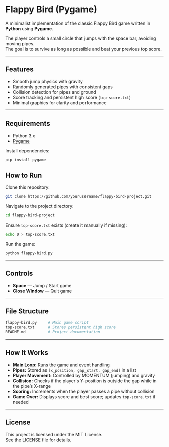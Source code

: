 # Flappy Bird (Pygame)

A minimalist implementation of the classic Flappy Bird game written in **Python** using **Pygame**.

The player controls a small circle that jumps with the space bar, avoiding moving pipes.  
The goal is to survive as long as possible and beat your previous top score.

---

## Features
- Smooth jump physics with gravity
- Randomly generated pipes with consistent gaps
- Collision detection for pipes and ground
- Score tracking and persistent high score (`top-score.txt`)
- Minimal graphics for clarity and performance

---

## Requirements
- Python 3.x
- [Pygame](https://www.pygame.org/)

Install dependencies:
```bash
pip install pygame
```

## How to Run
Clone this repository:
```bash
git clone https://github.com/yourusername/flappy-bird-project.git
```

Navigate to the project directory:
```bash
cd flappy-bird-project
```

Ensure `top-score.txt` exists (create it manually if missing):
```bash
echo 0 > top-score.txt
```

Run the game:
```bash
python flappy-bird.py
```

---

## Controls
- **Space** — Jump / Start game
- **Close Window** — Quit game

---

## File Structure
```bash
flappy-bird.py     # Main game script
top-score.txt      # Stores persistent high score
README.md          # Project documentation
```

---

## How It Works
- **Main Loop:** Runs the game and event handling
- **Pipes:** Stored as `[x_position, gap_start, gap_end]` in a list
- **Player Movement:** Controlled by MOMENTUM (jumping) and gravity
- **Collision:** Checks if the player's Y-position is outside the gap while in the pipe’s X-range
- **Scoring:** Increments when the player passes a pipe without collision
- **Game Over:** Displays score and best score; updates `top-score.txt` if needed

---

## License
This project is licensed under the MIT License.  
See the LICENSE file for details.
